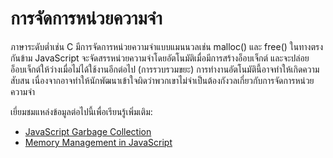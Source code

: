 # การจัดการหน่วยความจำ


ภาษาระดับต่ำเช่น C มีการจัดการหน่วยความจำแบบแมนนวลเช่น malloc() และ free() ในทางตรงกันข้าม JavaScript จะจัดสรรหน่วยความจำโดยอัตโนมัติเมื่อมีการสร้างอ็อบเจ็กต์ และจะปล่อยอ็อบเจ็กต์ให้ว่างเมื่อไม่ได้ใช้งานอีกต่อไป (การรวบรวมขยะ) การทำงานอัตโนมัตินี้อาจทำให้เกิดความสับสน เนื่องจากอาจทำให้นักพัฒนาเข้าใจผิดว่าพวกเขาไม่จำเป็นต้องกังวลเกี่ยวกับการจัดการหน่วยความจำ

เยี่ยมชมแหล่งข้อมูลต่อไปนี้เพื่อเรียนรู้เพิ่มเติม:
- [JavaScript Garbage Collection](https://javascript.info/garbage-collection)
- [Memory Management in JavaScript](https://developer.mozilla.org/en-US/docs/Web/JavaScript/Memory_Management)
